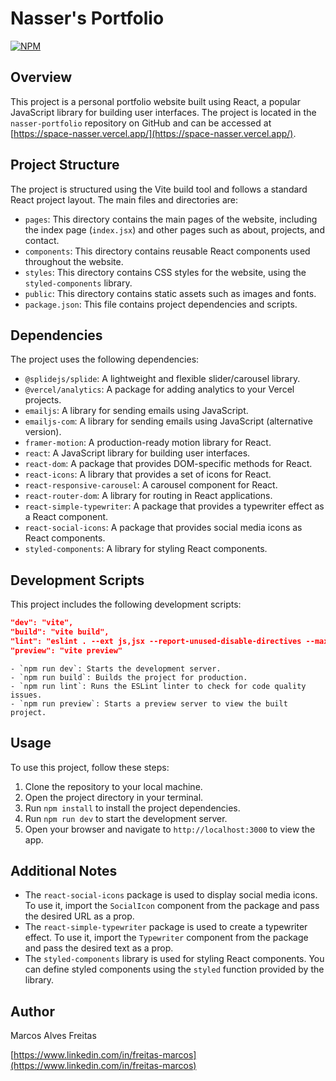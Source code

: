 
# Nasser's Portfolio
[![NPM](https://img.shields.io/npm/l/react)](https://github.com/Freitas-MA/nasser-porfolio/blob/main/LICENSE.md) 

## Overview

This project is a personal portfolio website built using React, a popular JavaScript library for building user interfaces. The project is located in the `nasser-portfolio` repository on GitHub and can be accessed at [https://space-nasser.vercel.app/](https://space-nasser.vercel.app/).

## Project Structure

The project is structured using the Vite build tool and follows a standard React project layout. The main files and directories are:

- `pages`: This directory contains the main pages of the website, including the index page (`index.jsx`) and other pages such as about, projects, and contact.
- `components`: This directory contains reusable React components used throughout the website.
- `styles`: This directory contains CSS styles for the website, using the `styled-components` library.
- `public`: This directory contains static assets such as images and fonts.
- `package.json`: This file contains project dependencies and scripts.

## Dependencies

The project uses the following dependencies:

- `@splidejs/splide`: A lightweight and flexible slider/carousel library.
- `@vercel/analytics`: A package for adding analytics to your Vercel projects.
- `emailjs`: A library for sending emails using JavaScript.
- `emailjs-com`: A library for sending emails using JavaScript (alternative version).
- `framer-motion`: A production-ready motion library for React.
- `react`: A JavaScript library for building user interfaces.
- `react-dom`: A package that provides DOM-specific methods for React.
- `react-icons`: A library that provides a set of icons for React.
- `react-responsive-carousel`: A carousel component for React.
- `react-router-dom`: A library for routing in React applications.
- `react-simple-typewriter`: A package that provides a typewriter effect as a React component.
- `react-social-icons`: A package that provides social media icons as React components.
- `styled-components`: A library for styling React components.

## Development Scripts

This project includes the following development scripts:

```json
"dev": "vite",
"build": "vite build",
"lint": "eslint . --ext js,jsx --report-unused-disable-directives --max-warnings 0",
"preview": "vite preview"
```

```
- `npm run dev`: Starts the development server.
- `npm run build`: Builds the project for production.
- `npm run lint`: Runs the ESLint linter to check for code quality issues.
- `npm run preview`: Starts a preview server to view the built project.
```

## Usage

To use this project, follow these steps:

1. Clone the repository to your local machine.
2. Open the project directory in your terminal.
3. Run `npm install` to install the project dependencies.
4. Run `npm run dev` to start the development server.
5. Open your browser and navigate to `http://localhost:3000` to view the app.

## Additional Notes

- The `react-social-icons` package is used to display social media icons. To use it, import the `SocialIcon` component from the package and pass the desired URL as a prop.
- The `react-simple-typewriter` package is used to create a typewriter effect. To use it, import the `Typewriter` component from the package and pass the desired text as a prop.
- The `styled-components` library is used for styling React components. You can define styled components using the `styled` function provided by the library.

## Author

Marcos Alves Freitas

[https://www.linkedin.com/in/freitas-marcos](https://www.linkedin.com/in/freitas-marcos)
